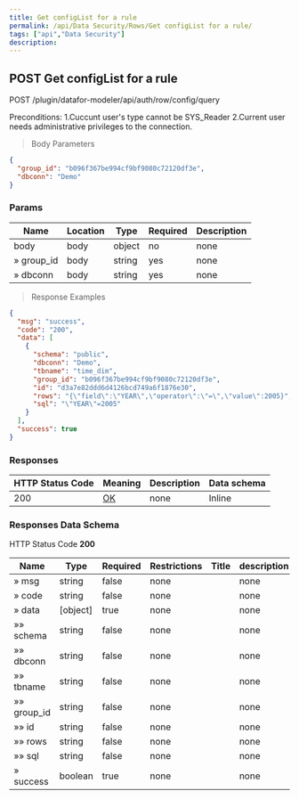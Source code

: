 ```yaml
---
title: Get configList for a rule
permalink: /api/Data Security/Rows/Get configList for a rule/
tags: ["api","Data Security"]
description: 
---
```


## POST Get configList for a rule

POST /plugin/datafor-modeler/api/auth/row/config/query

Preconditions:
1.Cuccunt user's type cannot be SYS_Reader
2.Current user needs administrative privileges to the connection.

> Body Parameters

```json
{
  "group_id": "b096f367be994cf9bf9080c72120df3e",
  "dbconn": "Demo"
}
```

### Params

|Name|Location|Type|Required|Description|
|---|---|---|---|---|
|body|body|object| no |none|
|» group_id|body|string| yes |none|
|» dbconn|body|string| yes |none|

> Response Examples

```json
{
  "msg": "success",
  "code": "200",
  "data": [
    {
      "schema": "public",
      "dbconn": "Demo",
      "tbname": "time_dim",
      "group_id": "b096f367be994cf9bf9080c72120df3e",
      "id": "d3a7e82ddd6d4126bcd749a6f1876e30",
      "rows": "{\"field\":\"YEAR\",\"operator\":\"=\",\"value\":2005}",
      "sql": "\"YEAR\"=2005"
    }
  ],
  "success": true
}
```

### Responses

|HTTP Status Code |Meaning|Description|Data schema|
|---|---|---|---|
|200|[OK](https://tools.ietf.org/html/rfc7231#section-6.3.1)|none|Inline|

### Responses Data Schema

HTTP Status Code **200**

|Name|Type|Required|Restrictions|Title|description|
|---|---|---|---|---|---|
|» msg|string|false|none||none|
|» code|string|false|none||none|
|» data|[object]|true|none||none|
|»» schema|string|false|none||none|
|»» dbconn|string|false|none||none|
|»» tbname|string|false|none||none|
|»» group_id|string|false|none||none|
|»» id|string|false|none||none|
|»» rows|string|false|none||none|
|»» sql|string|false|none||none|
|» success|boolean|true|none||none|